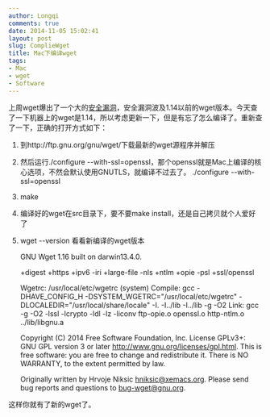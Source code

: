 ```yaml
---
author: Longqi
comments: true
date: 2014-11-05 15:02:41
layout: post
slug: ComplieWget
title: Mac下编译wget
tags:
- Mac
- wget
- Software
---
```


上周wget爆出了一个大的[安全漏洞](http://www.freebuf.com/vuls/49641.html)，安全漏洞波及1.14以前的wget版本。今天查了一下机器上的wget是1.14，所以考虑更新一下，但是有忘了怎么编译了。重新查了一下，正确的打开方式如下：

1. 到http://ftp.gnu.org/gnu/wget/下载最新的wget源程序并解压
2. 然后运行./configure --with-ssl=openssl，那个openssl就是Mac上编译的核心选项，不然会默认使用GNUTLS，就编译不过去了。
	./configure --with-ssl=openssl
3. make
4. 编译好的wget在src目录下，要不要make install，还是自己拷贝就个人爱好了
4. wget --version 看看新编译的wget版本

	GNU Wget 1.16 built on darwin13.4.0.

	+digest +https +ipv6 -iri +large-file -nls +ntlm +opie -psl +ssl/openssl 

	Wgetrc: 
	    /usr/local/etc/wgetrc (system)
	Compile: 
	    gcc -DHAVE_CONFIG_H -DSYSTEM_WGETRC="/usr/local/etc/wgetrc" 
	    -DLOCALEDIR="/usr/local/share/locale" -I. -I../lib -I../lib -g -O2 
	Link: 
	    gcc -g -O2 -lssl -lcrypto -ldl -lz -liconv ftp-opie.o openssl.o 
	    http-ntlm.o ../lib/libgnu.a 

	Copyright (C) 2014 Free Software Foundation, Inc.
	License GPLv3+: GNU GPL version 3 or later
	<http://www.gnu.org/licenses/gpl.html>.
	This is free software: you are free to change and redistribute it.
	There is NO WARRANTY, to the extent permitted by law.

	Originally written by Hrvoje Niksic <hniksic@xemacs.org>.
	Please send bug reports and questions to <bug-wget@gnu.org>.

这样你就有了新的wget了。


